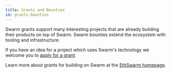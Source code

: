 ```yaml
---
title: Grants and Bounties
id: grants-bounties
---
```



Swarm grants support many interesting projects that are already building their products on top of Swarm. Swarm bounties extend the ecosystem with tooling and infrastructure. 

If you have an idea for a project which uses Swarm's technology we welcome you to [apply for a grant](https://grants.ethswarm.org).

Learn more about grants for building on Swarm at the [EthSwarm homepage](https://www.ethswarm.org/grants).